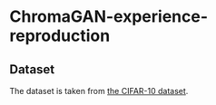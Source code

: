 # ChromaGAN-experience-reproduction
## Dataset

The dataset is taken from [the CIFAR-10 dataset](https://www.cs.toronto.edu/~kriz/cifar.html).
